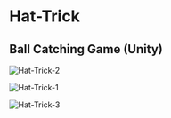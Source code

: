 # Hat-Trick

## Ball Catching Game (Unity)

![Hat-Trick-2](https://tinypic.host/images/2024/08/06/Hatrick-2.png)

![Hat-Trick-1](https://tinypic.host/images/2024/08/06/Hatrick-1.png)

![Hat-Trick-3](https://tinypic.host/images/2024/08/06/Hatrick-3.png)
